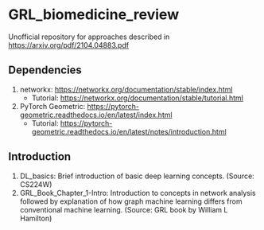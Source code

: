 # GRL_biomedicine_review
Unofficial repository for approaches described in https://arxiv.org/pdf/2104.04883.pdf

## Dependencies
1. networkx: https://networkx.org/documentation/stable/index.html
	- Tutorial: https://networkx.org/documentation/stable/tutorial.html
3. PyTorch Geometric: https://pytorch-geometric.readthedocs.io/en/latest/index.html
	- Tutorial: https://pytorch-geometric.readthedocs.io/en/latest/notes/introduction.html

## Introduction
1. DL_basics: Brief introduction of basic deep learning concepts. (Source: CS224W)
2. GRL_Book_Chapter_1-Intro: Introduction to concepts in network analysis followed by explanation of how graph machine learning differs from conventional machine learning. (Source: GRL book by William L Hamilton)

